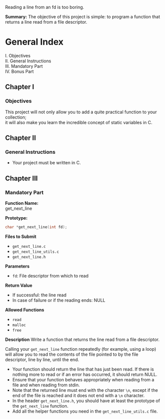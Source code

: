 Reading a line from an fd is too boring.

**Summary:** The objective of this project is simple: to program a function that returns
a line read from a file descriptor.

# General Index

I. Objectives  
II. General Instructions  
III. Mandatory Part  
IV. Bonus Part  

## Chapter I  
### Objectives  
This project will not only allow you to add a quite practical function to your collection;  
it will also make you learn the incredible concept of static variables in C.

## Chapter II  
### General Instructions  
- Your project must be written in C.

## Chapter III  
### Mandatory Part  

**Function Name:**  
get_next_line  

**Prototype:**  
```c
char *get_next_line(int fd);
```

 **Files to Submit**
- `get_next_line.c`
- `get_next_line_utils.c`
- `get_next_line.h`

**Parameters**
- `fd`: File descriptor from which to read

**Return Value**
- If successful: the line read
- In case of failure or if the reading ends: NULL

**Allowed Functions**
- `read`
- `malloc`
- `free`

**Description**
Write a function that returns the line read from a file descriptor.


Calling your `get_next_line` function repeatedly (for example, using a loop) will allow you to read the contents of the file pointed to by the file descriptor, line by line, until the end.

- Your function should return the line that has just been read.
  If there is nothing more to read or if an error has occurred, it should return NULL.
- Ensure that your function behaves appropriately when reading from a file and when reading from stdin.
- Note that the returned line must end with the character `\n`, except if the end of the file is reached and it does not end with a `\n` character.
- In the header `get_next_line.h`, you should have at least the prototype of the `get_next_line` function.
- Add all the helper functions you need in the `get_next_line_utils.c` file.

